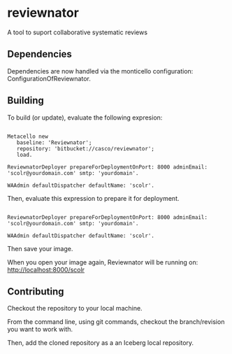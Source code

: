 # reviewnator

A tool to suport collaborative systematic reviews

## Dependencies

Dependencies are now handled via the monticello configuration: ConfigurationOfReviewnator. 

## Building

To build (or update), evaluate the following expresion:

```Smalltalk

Metacello new
   baseline: 'Reviewnator';
   repository: 'bitbucket://casco/reviewnator';
   load.

ReviewnatorDeployer prepareForDeploymentOnPort: 8000 adminEmail: 'scolr@yourdomain.com' smtp: 'yourdomain'.

WAAdmin defaultDispatcher defaultName: 'scolr'.
```

Then, evaluate this expression to prepare it for deployment.

```Smalltalk

ReviewnatorDeployer prepareForDeploymentOnPort: 8000 adminEmail: 'scolr@yourdomain.com' smtp: 'yourdomain'.

WAAdmin defaultDispatcher defaultName: 'scolr'.
```

Then save your image.

When you open your image again, Reviewnator will be running on:
 <http://localhost:8000/scolr>

## Contributing

Checkout the repository to your local machine.

From the command line, using git commands, checkout the branch/revision you want to work with.

Then, add the cloned repository as a an Iceberg local repository.
